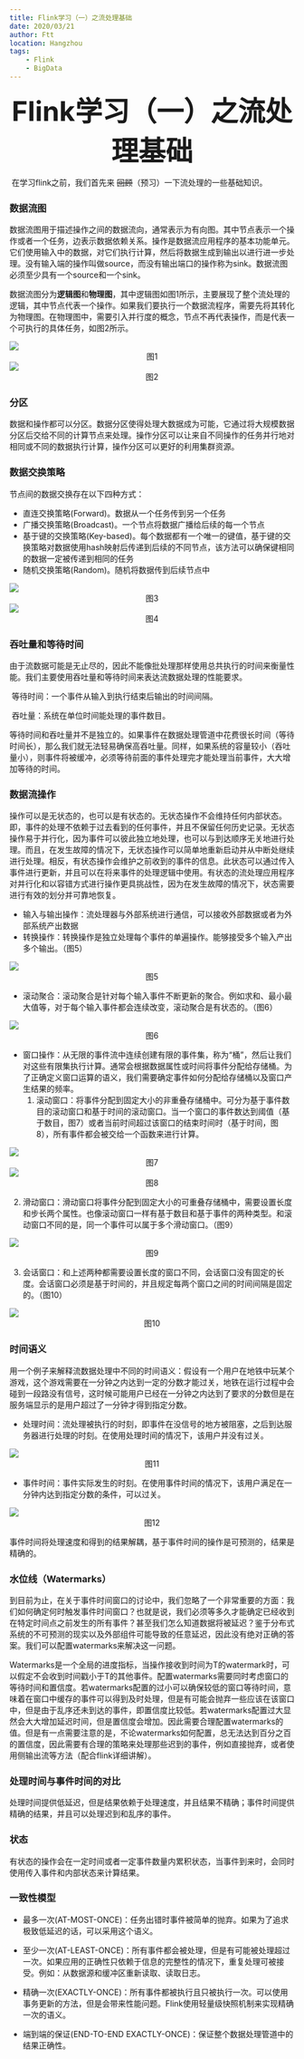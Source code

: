 ```yaml
---
title: Flink学习（一）之流处理基础
date: 2020/03/21
author: Ftt
location: Hangzhou
tags:
    - Flink
    - BigData
---
```



<div align='center' ><font size='50'><b>Flink学习（一）之流处理基础</b></font></div>

​        在学习flink之前，我们首先来 ~~回顾~~（预习）一下流处理的一些基础知识。

### 数据流图

​        数据流图用于描述操作之间的数据流向，通常表示为有向图。其中节点表示一个操作或者一个任务，边表示数据依赖关系。操作是数据流应用程序的基本功能单元。它们使用输入中的数据，对它们执行计算，然后将数据生成到输出以进行进一步处理。没有输入端的操作叫做source，而没有输出端口的操作称为sink。数据流图必须至少具有一个source和一个sink。

​        数据流图分为<b>逻辑图</b>和<b>物理图</b>，其中逻辑图如图1所示，主要展现了整个流处理的逻辑，其中节点代表一个操作。如果我们要执行一个数据流程序，需要先将其转化为物理图。在物理图中，需要引入并行度的概念，节点不再代表操作，而是代表一个可执行的具体任务，如图2所示。

<img src="./picture/pic1.png"/>

<center>图1</center>

<img src="./picture/pic2.png">

<center>图2</center>

### 分区

​        数据和操作都可以分区。数据分区使得处理大数据成为可能，它通过将大规模数据分区后交给不同的计算节点来处理。操作分区可以让来自不同操作的任务并行地对相同或不同的数据执行计算，操作分区可以更好的利用集群资源。



### 数据交换策略

节点间的数据交换存在以下四种方式：

* 直连交换策略(Forward)。数据从一个任务传到另一个任务
* 广播交换策略(Broadcast)。一个节点将数据广播给后续的每一个节点
* 基于键的交换策略(Key-based)。每个数据都有一个唯一的键值，基于键的交换策略对数据使用hash映射后传递到后续的不同节点，该方法可以确保键相同的数据一定被传递到相同的任务
* 随机交换策略(Random)。随机将数据传到后续节点中

<img src="./picture/pic3.png">

<center>图3</center>

<img src="./picture/pic4.png">

<center>图4</center>

### 吞吐量和等待时间

​		由于流数据可能是无止尽的，因此不能像批处理那样使用总共执行的时间来衡量性能。我们主要使用吞吐量和等待时间来表达流数据处理的性能要求。

​    	等待时间：一个事件从输入到执行结束后输出的时间间隔。

​		吞吐量：系统在单位时间能处理的事件数目。

​    	等待时间和吞吐量并不是独立的。如果事件在数据处理管道中花费很长时间（等待时间长），那么我们就无法轻易确保高吞吐量。同样，如果系统的容量较小（吞吐量小），则事件将被缓冲，必须等待前面的事件处理完才能处理当前事件，大大增加等待的时间。



### 数据流操作

​        操作可以是无状态的，也可以是有状态的。无状态操作不会维持任何内部状态。即，事件的处理不依赖于过去看到的任何事件，并且不保留任何历史记录。无状态操作易于并行化，因为事件可以彼此独立地处理，也可以与到达顺序无关地进行处理。而且，在发生故障的情况下，无状态操作可以简单地重新启动并从中断处继续进行处理。相反，有状态操作会维护之前收到的事件的信息。此状态可以通过传入事件进行更新，并且可以在将来事件的处理逻辑中使用。有状态的流处理应用程序对并行化和以容错方式进行操作更具挑战性，因为在发生故障的情况下，状态需要进行有效的划分并可靠地恢复。

* 输入与输出操作：流处理器与外部系统进行通信，可以接收外部数据或者为外部系统产出数据
* 转换操作：转换操作是独立处理每个事件的单遍操作。能够接受多个输入产出多个输出。（图5）

<img src="./picture/pic5.png">

<center>图5</center>

* 滚动聚合：滚动聚合是针对每个输入事件不断更新的聚合。例如求和、最小最大值等，对于每个输入事件都会连续改变，滚动聚合是有状态的。（图6）

<img src="./picture/pic6.png">

<center>图6</center>

* 窗口操作：从无限的事件流中连续创建有限的事件集，称为“桶”，然后让我们对这些有限集执行计算。通常会根据数据属性或时间将事件分配给存储桶。为了正确定义窗口运算的语义，我们需要确定事件如何分配给存储桶以及窗口产生结果的频率。
  1. 滚动窗口：将事件分配到固定大小的非重叠存储桶中。可分为基于事件数目的滚动窗口和基于时间的滚动窗口。当一个窗口的事件数达到阈值（基于数目，图7）或者当前时间超过该窗口的结束时间时（基于时间，图8），所有事件都会被交给一个函数来进行计算。

<img src="./picture/pic7.png">

<center>图7</center>

<img src="./picture/pic8.png">

<center>图8</center>





2. 滑动窗口：滑动窗口将事件分配到固定大小的可重叠存储桶中，需要设置长度和步长两个属性。也像滚动窗口一样有基于数目和基于事件的两种类型。和滚动窗口不同的是，同一个事件可以属于多个滑动窗口。（图9）

<img src="./picture/pic9.png">

<center>图9</center>

3. 会话窗口：和上述两种都需要设置长度的窗口不同，会话窗口没有固定的长度。会话窗口必须是基于时间的，并且规定每两个窗口之间的时间间隔是固定的。（图10）

<img src="./picture/pic10.png">

<center>图10</center>

### 时间语义

用一个例子来解释流数据处理中不同的时间语义：假设有一个用户在地铁中玩某个游戏，这个游戏需要在一分钟之内达到一定的分数才能过关，地铁在运行过程中会碰到一段路没有信号，这时候可能用户已经在一分钟之内达到了要求的分数但是在服务端显示的是用户超过了一分钟才得到指定分数。

* 处理时间：流处理被执行的时刻，即事件在没信号的地方被阻塞，之后到达服务器进行处理的时刻。在使用处理时间的情况下，该用户并没有过关。

<img src="./picture/pic11.png">

<center>图11</center>

* 事件时间：事件实际发生的时刻。在使用事件时间的情况下，该用户满足在一分钟内达到指定分数的条件，可以过关。

    

<img src="./picture/pic12.png">

<center>图12</center>

​        事件时间将处理速度和得到的结果解耦，基于事件时间的操作是可预测的，结果是精确的。



### 水位线（Watermarks）

​        到目前为止，在关于事件时间窗口的讨论中，我们忽略了一个非常重要的方面：我们如何确定何时触发事件时间窗口？也就是说，我们必须等多久才能确定已经收到在特定时间点之前发生的所有事件？甚至我们怎么知道数据将被延迟？鉴于分布式系统的不可预测的现实以及外部组件可能导致的任意延迟，因此没有绝对正确的答案。我们可以配置watermarks来解决这一问题。

​        Watermarks是一个全局的进度指标，当操作接收到时间为T的watermark时，可以假定不会收到时间戳小于T的其他事件。配置watermarks需要同时考虑窗口的等待时间和置信度。若watermarks配置的过小可以确保较低的窗口等待时间，意味着在窗口中缓存的事件可以得到及时处理，但是有可能会抛弃一些应该在该窗口中，但是由于乱序还未到达的事件，即置信度比较低。若watermarks配置过大显然会大大增加延迟时间，但是置信度会增加。因此需要合理配置watermarks的值。但是有一点需要注意的是，不论watermarks如何配置，总无法达到百分之百的置信度，因此需要有合理的策略来处理那些迟到的事件，例如直接抛弃，或者使用侧输出流等方法（配合flink详细讲解）。



### 处理时间与事件时间的对比

​        处理时间提供低延迟，但是结果依赖于处理速度，并且结果不精确；事件时间提供精确的结果，并且可以处理迟到和乱序的事件。



### 状态

​        有状态的操作会在一定时间或者一定事件数量内累积状态，当事件到来时，会同时使用传入事件和内部状态来计算结果。



### 一致性模型

* 最多一次(AT-MOST-ONCE)：任务出错时事件被简单的抛弃。如果为了追求极致低延迟的话，可以采用这个语义。

* 至少一次(AT-LEAST-ONCE)：所有事件都会被处理，但是有可能被处理超过一次。如果应用的正确性只依赖于信息的完整性的情况下，重复处理可被接受。例如：从数据源和缓冲区重新读取、读取日志。
* 精确一次(EXACTLY-ONCE)：所有事件都被执行且只被执行一次。可以使用事务更新的方法，但是会带来性能问题。Flink使用轻量级快照机制来实现精确一次的语义。
* 端到端的保证(END-TO-END EXACTLY-ONCE)：保证整个数据处理管道中的结果正确性。
